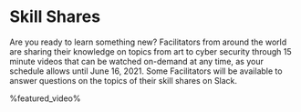 # Skill Shares

<!-- This is not currently used -->

Are you ready to learn something new? Facilitators from around the world are sharing their knowledge on topics from art to cyber security through 15 minute videos that can be watched on-demand at any time, as your schedule allows until June 16, 2021. Some Facilitators will be available to answer questions on the topics of their skill shares on Slack.

%featured_video%
